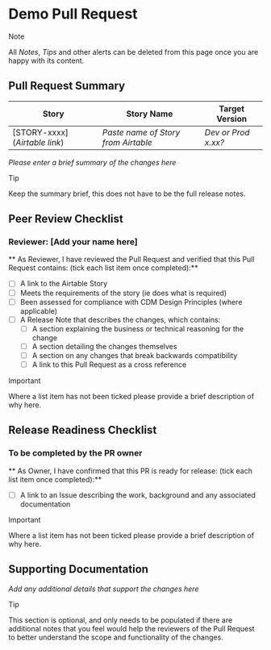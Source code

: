 # Demo Pull Request #

> [!NOTE]
> All _Notes_, _Tips_ and other alerts can be deleted from this page once you are happy with its content.

## Pull Request Summary ##

| Story                         | Story Name                                         | Target Version      |
| ----------------------------- | -------------------------------------------------- | ------------------- |
| [STORY-xxxx](_Airtable link_) | _Paste name of Story from Airtable_                | _Dev or Prod x.xx?_ |

_Please enter a brief summary of the changes here_

> [!TIP]
> Keep the summary brief, this does not have to be the full release notes. 

## Peer Review Checklist ##
### Reviewer: [Add your name here] ###
** As Reviewer, I have reviewed the Pull Request and verified that this Pull Request contains: (tick each list item once completed):**

- [ ] A link to the Airtable Story
- [ ] Meets the requirements of the story (ie does what is required)
- [ ] Been assessed for compliance with CDM Design Principles (where applicable)
- [ ] A Release Note that describes the changes, which contains:
  - [ ] A section explaining the business or technical reasoning for the change
  - [ ] A section detailing the changes themselves
  - [ ] A section on any changes that break backwards compatibility
  - [ ] A link to this Pull Request as a cross reference

> [!IMPORTANT]
> Where a list item has not been ticked please provide a brief description of why here.

## Release Readiness Checklist ##
### To be completed by the PR owner ###
** As Owner, I have confirmed that this PR is ready for release: (tick each list item once completed):**

- [ ] A link to an Issue describing the work, background and any associated documentation


> [!IMPORTANT]
> Where a list item has not been ticked please provide a brief description of why here.


## Supporting Documentation ##

_Add any additional details that support the changes here_

> [!TIP]
> This section is optional, and only needs to be populated if there are additional notes that
> you feel would help the reviewers of the Pull Request to better understand the scope and
> functionality of the changes.
